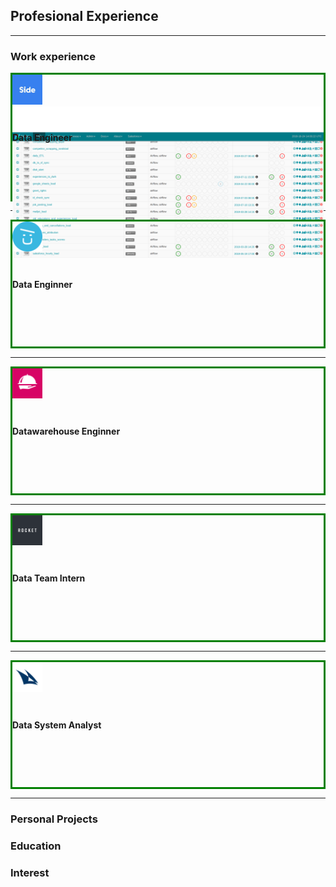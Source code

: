 <style>
.container {
  height: 200px;
  position: relative;
  border: 3px solid green;
}

.vertical-center {
  margin: 0;
  position: absolute;
  top: 50%;
  -ms-transform: translateY(-50%);
  transform: translateY(-50%);
}
</style>
## Profesional Experience

---

### Work experience 

<div class="container">
<img width="48" height="48" src ="images/side.jpeg" url="https://www.side.co/" alt="Side.co"/>
<div class="vertical-center"><b> Data Engineer </b> </div>
<img src="images/airflow.png"/>
</div>


---

<div class="container">
<img width="48" height="48" src ="images/compucorp.png" url="https://www.compucorp.co.uk/" alt="Compucorp Ltd"/>
<div class="vertical-center"><b> Data Enginner </b></div>
</div>

---

<div class="container">
<img width="48" height="48" src ="images/foodora.png" url="https://www.foodora.de/" alt="Foodora"/>
<div class="vertical-center"><b> Datawarehouse Enginner </b></div>

</div>

---

<div class="container">
<img width="48" height="48" src ="images/rocket.png" url="https://www.rocket-internet.com/" alt="Rocker Internet"/>
<div class="vertical-center"><b> Data Team Intern </b></div>
</div>

---

<div class="container">
<img width="48" height="48" src ="images/cs.png" url="https://www.credit-suisse.com" alt="Credit Suisse"/>
<div class="vertical-center"><b> Data System Analyst </b></div>
</div>

---

### Personal Projects

### Education

### Interest
